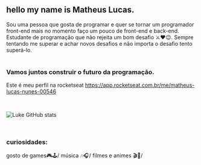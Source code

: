 ## hello my name is Matheus Lucas.

Sou uma pessoa que gosta de programar e quer se tornar 
um programador front-end 
mais no momento faço um pouco de front-end e back-end.
<br/>
Estudante de programação que não rejeita um bom desafio ⚔❤😉.
Sempre tentando me superar e achar novos desafios e não importa o desafio 
tento superá-lo.
<br/><br/>
### Vamos juntos construir o futuro da programação.

Este é meu perfil na rocketseat https://app.rocketseat.com.br/me/matheus-lucas-nunes-00546



<br/>

 ![Luke GitHub stats](https://github-readme-stats.vercel.app/api?username=Lukeofwar)

<br/>

### curiosidades:

gosto de games🎮🕹/
música 🎶🎧/
filmes e animes 🎬🎥/




